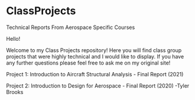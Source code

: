 # ClassProjects
Technical Reports From Aerospace Specific Courses

Hello! 

Welcome to my Class Projects repository! Here you will find class group projects that were highly technical and I would like to display. 
If you have any further questions please feel free to ask me on my original site!

Project 1: Introduction to Aircraft Structural Analysis - Final Report (2021)

Project 2: Introduction to Design for Aerospace - Final Report (2020)
-Tyler Brooks
